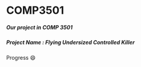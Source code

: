 # COMP3501
##### Our project in COMP 3501
##### Project Name : Flying Undersized Controlled Killer

Progress :smile:
